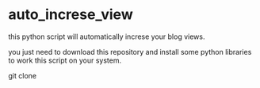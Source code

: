 # auto_increse_view
this python script will automatically increse your blog views.

you just need to download this repository and install some python libraries to work this script on your system.

git clone
